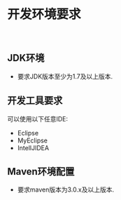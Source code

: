 # 开发环境要求
<br>

## JDK环境
	
- 要求JDK版本至少为1.7及以上版本.


## 开发工具要求

可以使用以下任意IDE:

- Eclipse
- MyEclipse
- IntellJIDEA

## Maven环境配置

- 要求maven版本为3.0.x及以上版本.







